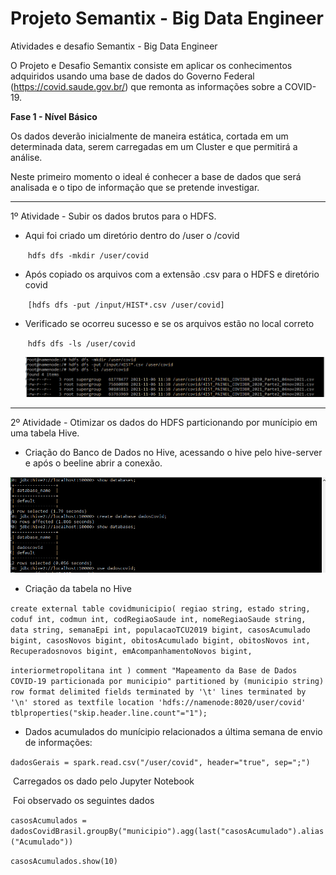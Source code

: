 # Projeto Semantix - Big Data Engineer
Atividades e desafio Semantix - Big Data Engineer



O Projeto e Desafio Semantix consiste em aplicar os conhecimentos adquiridos usando uma base de dados do Governo Federal (https://covid.saude.gov.br/) que remonta as informações sobre a COVID-19.

**Fase 1 - Nível Básico**

Os dados deverão inicialmente de maneira estática, cortada em um determinada data, serem carregadas em um Cluster e que permitirá a análise.

Neste primeiro momento o ideal é conhecer a base de dados que será analisada e o tipo de informação que se pretende investigar.

------

1º Atividade - Subir os dados brutos para o HDFS.

- Aqui foi criado um diretório dentro do /user o /covid

  ​	`hdfs dfs -mkdir /user/covid`

- Após copiado os arquivos com a extensão .csv para o HDFS e diretório covid

  ​	`[hdfs dfs -put /input/HIST*.csv /user/covid]`

- Verificado se ocorreu sucesso e se os arquivos estão no local correto

  ​	`hdfs dfs -ls /user/covid`

  ![img1](https://github.com/ecardozo/ProjetoSemantix/blob/main/CapturaDeTela/EnvioDeDadosBrutosHDFS.png)

------

2º Atividade - Otimizar os dados do HDFS particionando por munícipio em uma tabela Hive.

- Criação do Banco de Dados no Hive, acessando o hive pelo hive-server e após o beeline abrir a conexão.

![img2](https://github.com/ecardozo/ProjetoSemantix/blob/main/CapturaDeTela/CriacaoBDCovid.png)

- Criação da tabela no Hive

`create external table covidmunicipio(
regiao string,
estado string,
coduf int,
codmun int,
codRegiaoSaude int,
nomeRegiaoSaude string,
data string,
semanaEpi int,
populacaoTCU2019 bigint,
casosAcumulado bigint,
casosNovos bigint,
obitosAcumulado bigint,
obitosNovos int,
Recuperadosnovos bigint,
emAcompanhamentoNovos bigint,  `

`interiormetropolitana int
)
comment "Mapeamento da Base de Dados COVID-19 particionada por municipio"
partitioned by (municipio string)
row format delimited
fields terminated by '\t'
lines terminated by '\n'
stored as textfile
location 'hdfs://namenode:8020/user/covid'
tblproperties("skip.header.line.count"="1");`

- Dados acumulados do munícipio relacionados a última semana de envio de informações:

`dadosGerais = spark.read.csv("/user/covid", header="true", sep=";")`

​			Carregados os dado pelo Jupyter Notebook

​			Foi observado os seguintes dados

`casosAcumulados = dadosCovidBrasil.groupBy("municipio").agg(last("casosAcumulado").alias("Acumulado"))`

`casosAcumulados.show(10)`


